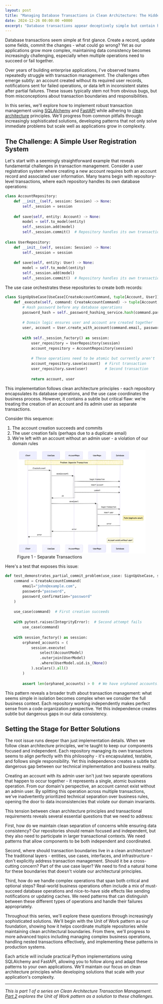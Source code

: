 ```yaml
---
layout: post
title: "Managing Database Transactions in Clean Architecture: The Hidden Complexities"
date: 2024-12-26 00:00:00 +0000
excerpt: "Database transactions appear deceptively simple but contain hidden complexities that can compromise data consistency. Through a practical example of user registration, we'll explore common pitfalls and set the stage for robust transaction management patterns."
---
```


Database transactions seem simple at first glance. Create a record, update some fields, commit the changes - what could
go wrong? Yet as our applications grow more complex, maintaining data consistency becomes increasingly challenging,
especially when multiple operations need to succeed or fail together.

Over years of building enterprise applications, I've observed teams repeatedly struggle with transaction management.
The challenges often emerge subtly: an account created without its required user records, notifications sent for
failed operations, or data left in inconsistent states after partial failures. These issues typically stem not from
obvious bugs, but from misconceptions about transaction boundaries and responsibilities.

In this series, we'll explore how to implement robust transaction management using [SQLAlchemy] and [FastAPI] while 
adhering to [clean architecture] principles. We'll progress from common pitfalls through increasingly sophisticated 
solutions, developing patterns that not only solve immediate problems but scale well as applications grow in complexity.

## The Challenge: A Simple User Registration System

Let's start with a seemingly straightforward example that reveals fundamental challenges in transaction management. 
Consider a user registration system where creating a new account requires both an account record and associated user 
information. Many teams begin with repository-level transactions, where each repository handles its own database operations:

```python
class AccountRepository:
    def __init__(self, session: Session) -> None:
        self._session = session

    def save(self, entity: Account) -> None:
        model = self.to_model(entity)
        self._session.add(model)
        self._session.commit()  # Repository handles its own transaction
        
class UserRepository:
    def __init__(self, session: Session) -> None:
        self._session = session

    def save(self, entity: User) -> None:
        model = self.to_model(entity)
        self._session.add(model)
        self._session.commit()  # Repository handles its own transaction
```

The use case orchestrates these repositories to create both records:

```python
class SignUpUseCase(UseCase[CreateAccountCommand, tuple[Account, User]]):
    def _execute(self, command: CreateAccountCommand) -> tuple[Account, User]:
        # Hash password before any database operations
        password_hash = self._password_hashing_service.hash(command.password)
        
        # Domain logic ensures user and account are created together
        user, account = User.create_with_account(command.email, password_hash)

        with self._session_factory() as session:           
            user_repository = UserRepository(session)
            account_repository = AccountRepository(session)

            # These operations need to be atomic but currently aren't
            account_repository.save(account)  # First transaction
            user_repository.save(user)        # Second transaction

            return account, user
```

This implementation follows clean architecture principles - each repository encapsulates its database operations, and 
the use case coordinates the business process. However, it contains a subtle but critical flaw: we're treating the 
creation of an account and its admin user as separate transactions.

Consider this sequence:
1. The account creation succeeds and commits
2. The user creation fails (perhaps due to a duplicate email)
3. We're left with an account without an admin user - a violation of our domain rules

<figure>
    <img src="/assets/2024-12-26/separate-transactions.png"/>
    <figcaption>Figure 1 - Separate Transactions</figcaption>
</figure>

Here's a test that exposes this issue:

```python
def test_demonstrates_partial_commit_problem(use_case: SignUpUseCase, session_factory: sessionmaker[Session]) -> None:
    command = CreateAccountCommand(
        email="john@example.com",
        password="password",
        password_confirmation="password"
    )

    use_case(command)  # First creation succeeds

    with pytest.raises(IntegrityError):  # Second attempt fails
        use_case(command)

    with session_factory() as session:
        orphaned_accounts = (
            session.execute(
                select(AccountModel)
                .outerjoin(UserModel)
                .where(UserModel.uid.is_(None))
            ).scalars().all()
        )

        assert len(orphaned_accounts) > 0  # We have orphaned accounts!
```

This pattern reveals a broader truth about transaction management: what seems simple in isolation becomes complex when 
we consider the full business context. Each repository working independently makes perfect sense from a code 
organization perspective. Yet this independence creates subtle but dangerous gaps in our data consistency.

## Setting the Stage for Better Solutions

The root issue runs deeper than just implementation details. When we follow clean architecture principles, we're taught 
to keep our components focused and independent. Each repository managing its own transactions seems to align perfectly 
with this philosophy - it's encapsulated, testable, and follows single responsibility. Yet this independence creates a 
subtle but dangerous gap between our technical implementation and business reality.

Creating an account with its admin user isn't just two separate operations that happen to occur together - it 
represents a single, atomic business operation. From our domain's perspective, an account cannot exist without an 
admin user. By splitting this operation across multiple transactions, we've inadvertently prioritized technical 
separation over business rules, opening the door to data inconsistencies that violate our domain invariants.

This tension between clean architecture principles and transactional requirements reveals several essential questions 
that we need to address:

First, how do we maintain clean separation of concerns while ensuring data consistency? Our repositories should remain 
focused and independent, but they also need to participate in larger transactional contexts. We need patterns that 
allow components to be both independent and coordinated.

Second, where should transaction boundaries live in a clean architecture? The traditional layers - entities, use cases, 
interfaces, and infrastructure - don't explicitly address transaction management. Should it be a cross-cutting concern? 
Part of the use case layer? We need to find a natural home for these boundaries that doesn't violate our architectural 
principles.

Third, how do we handle complex operations that span both critical and optional steps? Real-world business operations 
often include a mix of must-succeed database operations and nice-to-have side effects like sending notifications or 
updating caches. We need patterns that can distinguish between these different types of operations and handle their 
failures appropriately.

Throughout this series, we'll explore these questions through increasingly sophisticated solutions. We'll begin with 
the Unit of Work pattern as our foundation, showing how it helps coordinate multiple repositories while maintaining 
clean architectural boundaries. From there, we'll progress to more advanced topics including managing complex business 
operations, handling nested transactions effectively, and implementing these patterns in production systems. 

Each article will include practical Python implementations using SQLAlchemy and FastAPI, allowing you to follow along 
and adapt these patterns to your own applications. We'll maintain our focus on clean architecture principles while 
developing solutions that scale with your application's complexity.

---

*This is part 1 of a series on Clean Architecture Transaction Management. [Part 2] explores the Unit of Work pattern as a solution to these challenges.*

[Part 2]: /2025/01/02/part2-managing-database-transactions-the-unit-of-work-pattern.html
[SQLAlchemy]: https://www.sqlalchemy.org
[FastAPI]: https://fastapi.tiangolo.com
[clean architecture]: https://blog.cleancoder.com/uncle-bob/2012/08/13/the-clean-architecture.html

